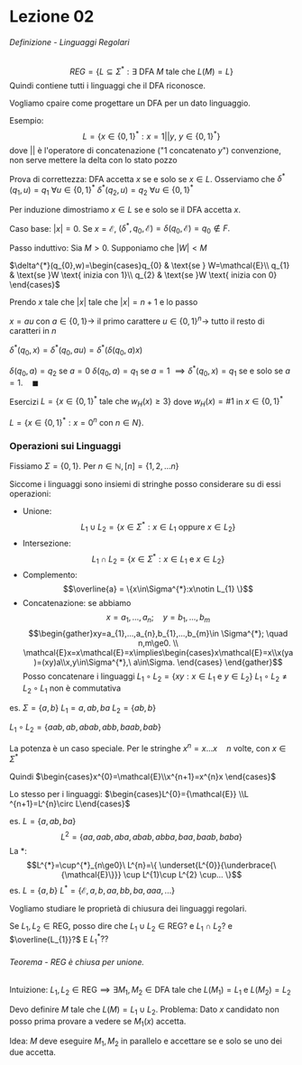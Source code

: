 # Lezione 02
###### Definizione - Linguaggi Regolari
$$REG=\{L\subseteq\Sigma^{*}: \exists \text{ DFA }M\ \text{tale che } L(M)=L\}$$
Quindi contiene tutti i linguaggi che il DFA riconosce.

Vogliamo cpaire come progettare un DFA per un dato linguaggio.

Esempio: $$L=\Big\{x\in\{0,1 \}^{*}:x={1||y},\ y\in \{0,1 \}^{*}\Big\}$$
dove $||$ è l'operatore di concatenazione ("$1$ concatenato $y$")
convenzione, non serve mettere la delta con lo stato pozzo

Prova di correttezza:
DFA accetta $x$ se e solo se $x\in L$.
Osserviamo che $\delta^{*}(q_{1},u)=q_{1}\ \forall u\in\{0,1\}^{*}$
$\delta^{*}(q_{2},u)=q_{2}\ \forall u\in\{0,1\}^{*}$

Per induzione dimostriamo $x\in L$ se e solo se il DFA accetta $x.$

Caso base: $|x|=0.$ Se $x=\mathcal{E}$, $(\delta^{*},q_{0},\mathcal{E})=\delta(q_{0},\mathcal{E})=q_{0}\notin F.$

Passo induttivo: Sia $M>0.$ Supponiamo che $|W|<M$

$\delta^{*}(q_{0},w)=\begin{cases}q_{0} & \text{se } W=\mathcal{E}\\ q_{1} & \text{se }W \text{ inizia con 1}\\ q_{2} & \text{se }W \text{ inizia con 0} \end{cases}$

Prendo $x$ tale che $|x|$ tale che $|x|=n+1$ e lo passo

$x=au$ con $a\in\{0,1 \}\longrightarrow$ il primo carattere
$u\in\{0,1 \}^{n}\longrightarrow$ tutto il resto di caratteri in $n$

$\delta^{*}(q_{0},x)=\delta^{*}(q_{0},au)=\delta^{*}(\delta(q_{0},a)x)$

$\delta(q_0,a)=q_{2}$ se $a=0$
$\delta(q_{0},a)=q_{1}$ se $a=1$
$\implies \delta^{*}(q_{0},x)=q_{1}$ se e solo se $a=1.\quad \blacksquare$

Esercizi
$L=\{x\in \{0,1 \}^{*} \text{ tale che } w_{H}(x) \ge 3\}$
dove $w_{H}(x)=\#1$ in $x\in\{0,1 \}^{*}$

$L=\{x\in\{0,1 \}^{*}: x=0^{n} \text{ con }n\in N \}.$

### Operazioni sui Linguaggi
Fissiamo $\Sigma=\{0,1\}.$ Per $n\in\mathbb{N},[n]=\{1,2,...n \}$

Siccome i linguaggi sono insiemi di stringhe posso considerare su di essi operazioni:
- Unione:$$L_{1}\cup L_{2} = \{x\in\Sigma^{*}:x\in L_{1}\text{ oppure }x\in L_{2} \}$$
- Intersezione:$$L_{1}\cap L_{2} = \{x\in\Sigma^{*}:x\in L_{1}\text{ e }x\in L_{2} \}$$
- Complemento:$$\overline{a} = \{x\in\Sigma^{*}:x\notin L_{1} \}$$
- Concatenazione: se abbiamo $$x=a_{1},...,a_{n};\quad {y}=b_{1},...,b_{m}$$ $$\begin{gather}xy=a_{1},...,a_{n},b_{1},...,b_{m}\in \Sigma^{*}; \quad n,m\ge0. \\ \mathcal{E}x=x\mathcal{E}=x\implies\begin{cases}x\mathcal{E}=x\\x(ya)=(xy)a\\x,y\in\Sigma^{*},\ a\in\Sigma. \end{cases} \end{gather}$$
Posso concatenare i linguaggi
$L_{1}\circ L_{2}=\{xy:x\in L_{1} \text{ e } y\in L_{2}\}$
$L_{1}\circ L_{2}\ne L_{2}\circ L_{1}$ non è commutativa

es.
$\Sigma=\{a,b\}$
$L_{1}={a,ab,ba}$
$L_{2}=\{ab,b\}$

$L_{1}\circ L_{2}=\{aab,ab,abab,abb,baab,bab \}$

La potenza è un caso speciale. Per le stringhe $x^{n}=x...x\quad n$ volte, con $x\in\Sigma^{*}$

Quindi $\begin{cases}x^{0}=\mathcal{E}\\x^{n+1}=x^{n}x \end{cases}$

Lo stesso per i linguaggi:
$\begin{cases}L^{0}={\mathcal{E}} \\L ^{n+1}=L^{n}\circ L\end{cases}$

es. $L=\{a,ab,ba\}$
$$L^{2}=\{aa,aab,aba,abab,abba,baa,baab,baba \}$$
La ${*}:$ 
$$L^{*}=\cup^{*}_{n\ge0}\ L^{n}=\{ \underset{L^{0}}{\underbrace{\{\mathcal{E}\}}} \cup L^{1}\cup L^{2} \cup... \}$$
es.
$L=\{a,b \}$
$L^{*}=\{\mathcal{E},a,b,aa,bb,ba,aaa,... \}$

Vogliamo studiare le proprietà di chiusura dei linguaggi regolari.

Se $L_{1},L_{2}\in\text{REG}$, posso dire che $L_{1}\cup L_{2}\in\text{REG}?$ e $L_{1}\cap L_{2}?$ e $\overline{L_{1}}?$ E $L_{1}^{*}??$

###### Teorema - $\text{REG}$ è chiusa per unione.
Intuizione: $L_{1}, L_{2}\in\text{REG}\implies\exists M_{1},M_{2}\in\text{DFA}$ tale che $L(M_{1})=L_{1}$ e $L(M_{2})=L_{2}$

Devo definire $M$ tale che $L(M)=L_{1}\cup L_{2}.$
Problema: Dato $x$ candidato non posso prima provare a vedere se $M_{1}(x)$ accetta. 

Idea: $M$ deve eseguire $M_{1},M_{2}$ in parallelo e accettare se e solo se uno dei due accetta.
